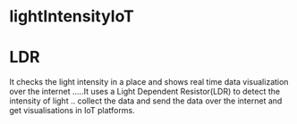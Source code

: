 # lightIntensityIoT
# LDR
It checks the light intensity in a place and shows real time data visualization over the internet .....It uses a Light Dependent Resistor(LDR) to detect the intensity of light .. collect the data and send the data over the internet and get visualisations in IoT platforms.
